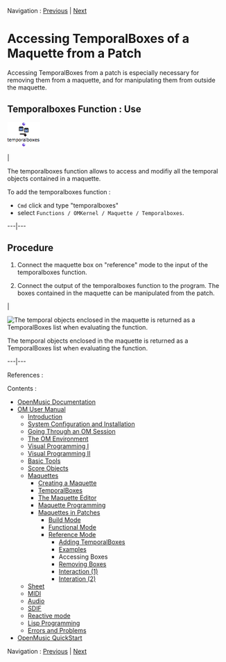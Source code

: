 
Navigation : [Previous](addexamples "page précédente\(Examples\)")
| [Next](REF4 "Next\(Removing Boxes\)")


# Accessing TemporalBoxes of a Maquette from a Patch

Accessing TemporalBoxes from a patch is especially necessary for removing them
from a maquette, and for manipulating them from outside the maquette.

## Temporalboxes Function : Use

![](../res/tb_icon.png)

|

The temporalboxes function allows to access and modifiy all the temporal
objects contained in a maquette.

To add the temporalboxes function :

  * `Cmd` click and type "temporalboxes"
  * select `Functions / OMKernel / Maquette / Temporalboxes`. 

  
---|---  
  
## Procedure

  1. Connect the maquette box on "reference" mode to the input of the  temporalboxes function.

  2. Connect the output of the temporalboxes function to the program. The boxes contained in the maquette can be manipulated from the patch.

|

![The temporal objects enclosed in the maquette is returned as a TemporalBoxes
list when evaluating the function.](../res/evalfuntemp.png)

The temporal objects enclosed in the maquette is returned as a TemporalBoxes
list when evaluating the function.  
  
---|---  
  
References :

Contents :

  * [OpenMusic Documentation](OM-Documentation)
  * [OM User Manual](OM-User-Manual)
    * [Introduction](00-Contents)
    * [System Configuration and Installation](Installation)
    * [Going Through an OM Session](Goingthrough)
    * [The OM Environment](Environment)
    * [Visual Programming I](BasicVisualProgramming)
    * [Visual Programming II](AdvancedVisualProgramming)
    * [Basic Tools](BasicObjects)
    * [Score Objects](ScoreObjects)
    * [Maquettes](Maquettes)
      * [Creating a Maquette](Maquette)
      * [TemporalBoxes](TemporalBoxes)
      * [The Maquette Editor](Editor)
      * [Maquette Programming](Programming%20Maquette)
      * [Maquettes in Patches](Maquettes%20in%20Patches)
        * [Build Mode](Build)
        * [Functional Mode](Maquettes%20in%20Patches1)
        * [Reference Mode](Maquettes%20in%20Patches2)
          * [Adding TemporalBoxes](addprocedure)
          * [Examples](addexamples)
          * Accessing Boxes
          * [Removing Boxes](REF4)
          * [Interaction (1)](REF5)
          * [Interation (2)](Intercation2)
    * [Sheet](Sheet)
    * [MIDI](MIDI)
    * [Audio](Audio)
    * [SDIF](SDIF)
    * [Reactive mode](Reactive)
    * [Lisp Programming](Lisp)
    * [Errors and Problems](errors)
  * [OpenMusic QuickStart](QuickStart-Chapters)

Navigation : [Previous](addexamples "page précédente\(Examples\)")
| [Next](REF4 "Next\(Removing Boxes\)")

